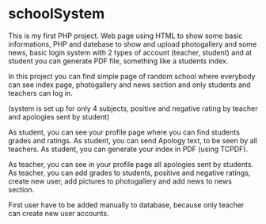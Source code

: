 # schoolSystem
This is my first PHP project. Web page using HTML to show some basic informations, PHP and datebase to show and upload photogallery and some news, basic login system with 2 types of account (teacher, student) and at student you can generate PDF file, something like a students index.

In this project you can find simple page of random school where everybody can see index page, photogallery and news section and only students and teachers can log in.

(system is set up for only 4 subjects, positive and negative rating by teacher and apologies sent by student)

As student, you can see your profile page where you can find students grades and ratings.
As student, you can send Apology text, to be seen by all teachers.
As student, you can generate your index in PDF (using TCPDF).

As teacher, you can see in your profile page all apologies sent by students.
As teacher, you can add grades to students, positive and negative ratings, create new user, add pictures to photogallery and add news to news section.

First user have to be added manually to database, because only teacher can create new user accounts.

